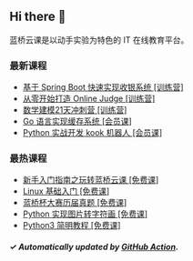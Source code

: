 ## Hi there 👋

蓝桥云课是以动手实验为特色的 IT 在线教育平台。

### 最新课程

<!-- LATEST:START -->
- [基于 Spring Boot 快速实现收银系统 [训练营]](https://www.lanqiao.cn/courses/18796/)
- [从零开始打造 Online Judge [训练营]](https://www.lanqiao.cn/courses/20638/)
- [数学建模21天冲刺营 [训练营]](https://www.lanqiao.cn/courses/20137/)
- [Go 语言实现缓存系统 [会员课]](https://www.lanqiao.cn/courses/504/)
- [Python 实战开发 kook 机器人 [会员课]](https://www.lanqiao.cn/courses/18797/)
<!-- LATEST:END -->

### 最热课程

<!-- HOTEST:START -->
- [新手入门指南之玩转蓝桥云课 [免费课]](https://www.lanqiao.cn/courses/63/)
- [Linux 基础入门 [免费课]](https://www.lanqiao.cn/courses/1/)
- [蓝桥杯大赛历届真题 [免费课]](https://www.lanqiao.cn/courses/2786/)
- [Python 实现图片转字符画 [免费课]](https://www.lanqiao.cn/courses/370/)
- [Python3 简明教程 [免费课]](https://www.lanqiao.cn/courses/596/)
<!-- HOTEST:END -->

##### ✓ Automatically updated by [GitHub Action](https://github.com/lanqiao-courses/.github/actions/workflows/update.yml).
